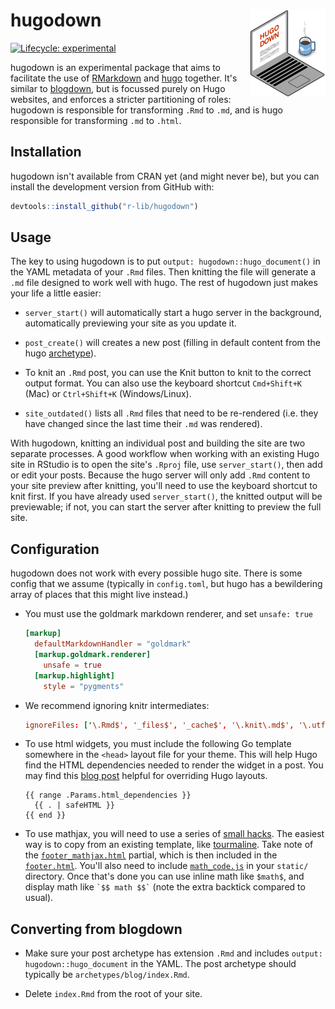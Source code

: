 
# hugodown <img src='man/figures/logo.png' align="right" height="138.5" />

<!-- badges: start -->
[![Lifecycle: experimental](https://img.shields.io/badge/lifecycle-experimental-orange.svg)](https://www.tidyverse.org/lifecycle/#experimental)
<!-- badges: end -->

hugodown is an experimental package that aims to facilitate the use of [RMarkdown](http://rmarkdown.rstudio.com/) and [hugo](http://gohugo.io/) together. It's similar to [blogdown](https://bookdown.org/yihui/blogdown/), but is focussed purely on Hugo websites, and enforces a stricter partitioning of roles: hugodown is responsible for transforming `.Rmd` to `.md`, and is hugo responsible for transforming `.md` to `.html`.

## Installation

hugodown isn't available from CRAN yet (and might never be), but you can install the development version from GitHub with:

``` r
devtools::install_github("r-lib/hugodown")
```

## Usage

The key to using hugodown is to put `output: hugodown::hugo_document()` in the YAML metadata of your `.Rmd` files. Then knitting the file will generate a `.md` file designed to work well with hugo. The rest of hugodown just makes your life a little easier:

* `server_start()` will automatically start a hugo server in the background,
  automatically previewing your site as you update it.

* `post_create()` will creates a new post (filling in default content from
  the hugo [archetype](https://gohugo.io/content-management/archetypes/)).
  
* To knit an `.Rmd` post, you can use the Knit button to knit to the correct output format. You can also use the keyboard shortcut `Cmd+Shift+K` (Mac) or `Ctrl+Shift+K` (Windows/Linux).
  
* `site_outdated()` lists all `.Rmd` files that need to be re-rendered 
  (i.e. they have changed since the last time their `.md` was rendered).
  
With hugodown, knitting an individual post and building the site are two separate processes. A good workflow when working with an existing Hugo site in RStudio is to open the site's `.Rproj` file, use `server_start()`, then add or edit your posts. Because the hugo server will only add `.Rmd` content to your site preview after knitting, you'll need to use the keyboard shortcut to knit first. If you have already used `server_start()`, the knitted output will be previewable; if not, you can start the server after knitting to preview the full site.

## Configuration

hugodown does not work with every possible hugo site. There is some config that we assume (typically in `config.toml`, but hugo has a bewildering array of places that this might live instead.)

*   You must use the goldmark markdown renderer, and set `unsafe: true`

    ```toml
    [markup]
      defaultMarkdownHandler = "goldmark"
      [markup.goldmark.renderer]
        unsafe = true
      [markup.highlight]
        style = "pygments"    
    ```

*   We recommend ignoring knitr intermediates:

    ```toml
    ignoreFiles: ['\.Rmd$', '_files$', '_cache$', '\.knit\.md$', '\.utf8\.md$']
    ```

*   To use html widgets, you must include the following Go template somewhere
    in the `<head>` layout file for your theme. This will help Hugo find the 
    HTML dependencies needed to render the widget in a post. You may find this 
    [blog post](https://zwbetz.com/override-a-hugo-theme/) helpful for 
    overriding Hugo layouts.
  
    ```
    {{ range .Params.html_dependencies }}
      {{ . | safeHTML }}
    {{ end }}
    ```

*   To use mathjax, you will need to use a series of [small hacks][yihui-mathjax]. 
    The easiest way is to copy from an existing template, like [tourmaline].
    Take note of the [`footer_mathjax.html`][footer_mathjax] partial, which
    is then included in the [`footer.html`][footer]. You'll also need to include
    [`math_code.js`][math_code] in your `static/` directory. Once that's done
    you can use inline math like `$math$`, and display math like 
    `` `$$ math $$` `` (note the extra backtick compared to usual).

## Converting from blogdown

* Make sure your post archetype has extension `.Rmd` and includes
  `output: hugodown::hugo_document` in the YAML. The post archetype
  should typically be `archetypes/blog/index.Rmd`.
  
* Delete `index.Rmd` from the root of your site.

[yihui-mathjax]: https://yihui.org/en/2018/07/latex-math-markdown/ 
[tourmaline]: https://github.com/rstudio/hugo-tourmaline
[footer_mathjax]: https://github.com/rstudio/hugo-tourmaline/blob/master/layouts/partials/footer_mathjax.html
[footer]: https://github.com/rstudio/hugo-tourmaline/blob/master/layouts/partials/footer.html#L22
[math_code]: https://github.com/rstudio/hugo-tourmaline/blob/master/static/js/math-code.js
